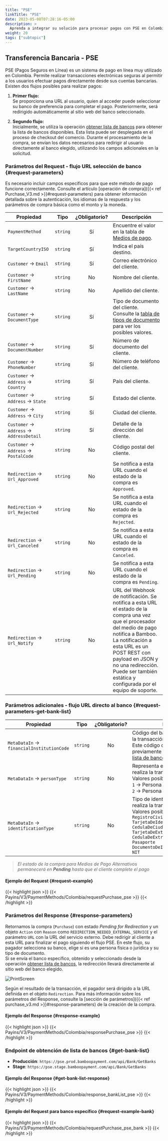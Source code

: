 ```yaml
---
title: "PSE"
linkTitle: "PSE"
date: 2023-05-08T07:28:16-05:00
description: >
  Aprenda a integrar su solución para procesar pagos con PSE en Colombia.
weight: 20
tags: ["subtopic"]
---
```


## Transferencia Bancaria - PSE
PSE (Pagos Seguros en Línea) es un sistema de pago en línea muy utilizado en Colombia. Permite realizar transacciones electrónicas seguras al permitir a los usuarios efectuar pagos directamente desde sus cuentas bancarias.
Existen dos flujos posibles para realizar pagos:

1. **Primer flujo:**  
   Se proporciona una URL al usuario, quien al acceder puede seleccionar su banco de preferencia para completar el pago. Posteriormente, será redirigido automáticamente al sitio web del banco seleccionado.

2. **Segundo flujo:**  
   Inicialmente, se utiliza la operación [obtener lista de bancos](/es/docs/payment-methods/colombia/co-apm-pse.html#request-parameters-get-bank-list) para obtener la lista de bancos disponibles. Esta lista puede ser desplegada en el proceso de checkout del comercio. Durante el procesamiento de la compra, se envían los datos necesarios para redirigir al usuario directamente al banco elegido, utilizando los campos adicionales en la solicitud.

### Parámetros del Request - flujo URL selección de banco {#request-parameters}
Es necesario incluir campos específicos para que este método de pago funcione correctamente. Consulte el artículo [operación de compra]({{< ref Purchase_V3.md >}}#request-parameters) para obtener información detallada sobre la autenticación, los idiomas de la respuesta y los parámetros de compra básica como el monto y la moneda.

| Propiedad | Tipo | ¿Obligatorio? | Descripción |
|---|:-:|:-:|---|
| `PaymentMethod` | `string` | Sí | Encuentre el valor en la tabla de [Medios de pago](/es/docs/payment-methods/colombia.html#payment-methods). |
| `TargetCountryISO` | `string` | Sí | Indica el país destino. |
| `Customer` → `Email` | `string` | Sí | Correo electrónico del cliente. |
| `Customer` → `FirstName` | `string` | No | Nombre del cliente. |
| `Customer` → `LastName` | `string` | No | Apellido del cliente. |
| `Customer` → `DocumentType` | `string` | Sí | Tipo de documento del cliente.<br>Consulte la [tabla de tipos de documento](/es/docs/payment-methods/colombia.html#document-types) para ver los posibles valores. |
| `Customer` → `DocumentNumber` | `string` | Sí | Número de documento del cliente. |
| `Customer` → `PhoneNumber` | `string` | Sí | Número de teléfono del cliente. |
| `Customer` → `Address` → `Country` | `string` | Sí | País del cliente. |
| `Customer` → `Address` → `State` | `string` | Sí | Estado del cliente. |
| `Customer` → `Address` → `City` | `string` | Sí | Ciudad del cliente. |
| `Customer` → `Address` → `AddressDetail` | `string` | Sí | Detalle de la dirección del cliente. |
| `Customer` → `Address` → `PostalCode` | `string` | No | Código postal del cliente. |
| `Redirection` → `Url_Approved` | `string` | No | Se notifica a esta URL cuando el estado de la compra es `Approved`. |
| `Redirection` → `Url_Rejected` | `string` | No | Se notifica a esta URL cuando el estado de la compra es `Rejected`. |
| `Redirection` → `Url_Canceled` | `string` | No | Se notifica a esta URL cuando el estado de la compra es `Canceled`. |
| `Redirection` → `Url_Pending` | `string` | No | Se notifica a esta URL cuando el estado de la compra es `Pending`. |
| `Redirection` → `Url_Notify` | `string` | No | URL del Webhook de notificación. Se notifica a esta URL el estado de la compra una vez que el procesador del medio de pago notifica a Bamboo. La notificación a esta URL es un POST REST con payload en JSON y no una redirección. Puede ser también estática y configurada por el equipo de soporte. |

### Parámetros adicionales - flujo URL directo al banco {#request-parameters-get-bank-list}
| Propiedad | Tipo | ¿Obligatorio? | Descripción |
|---|:-:|:-:|---|
| `MetaDataIn` → `financialInstitutionCode` | `string` | No | Código del banco donde se realizará la transacción.<br> Este código debe ser obtenido previamente desde el [endpoint de lista de bancos](/es/docs/payment-methods/colombia/co-apm-pse.html#get-bank-list)|
| `MetaDataIn` → `personType` | `string` | No | Representa el tipo de persona que realiza la transacción. <br>Valores posibles: <br>`1` → Persona Natural (individuos).<br> `2` → Persona Jurídica (empresas). |
| `MetaDataIn` → `identificationType` | `string` | No | Tipo de identificación del usuario que realiza la transacción.  <br>Valores posibles: <br>`RegistroCivilDeNacimiento`<br>`TarjetaDeIdentidad`<br>`CedulaDeCiudadania`<br>`TarjetaDeExtranjeria`<br>`CedulaDeExtranjeria`<br>`Pasaporte`	<br>`DocumentoDeIdentificacionExtranjero`<br>`NIT`|

> _El estado de la compra para Medios de Pago Alternativos permanecerá en **Pending** hasta que el cliente complete el pago_

#### Ejemplo del Request {#request-example}
{{< highlight json >}}
{{< Payins/V3/PaymentMethods/Colombia/requestPurchase_pse >}}
{{< /highlight >}}

### Parámetros del Response {#response-parameters}
Retornamos la compra (`Purchase`) con estado _Pending for Redirection_ y un objeto `Action` con `Reason` como `REDIRECTION_NEEDED_EXTERNAL_SERVICE` y el parámetro `URL` con la URL del servicio externo. Debe redirigir al cliente a esta URL para finalizar el pago siguiendo el flujo PSE. En este flujo, su pagador selecciona su banco, elige si es una persona física o jurídica y su tipo de documento.
<br> Si se envía el banco específico, obtenido y seleccionado desde la operación [obtener lista de bancos](/es/docs/payment-methods/colombia/co-apm-pse.html#request-parameters-get-bank-list), la redirección llevará directamente al sitio web del banco elegido.

![PrintScreen](/assets/PSE.png)

Según el resultado de la transacción, el pagador será dirigido a la URL definida en el objeto `Redirection`. Para más información sobre los parámetros del Response, consulte la [sección de parámetros]({{< ref purchase_v3.md >}}#response-parameters) de la creación de la compra.

#### Ejemplo del Response {#response-example}
{{< highlight json >}}
{{< Payins/V3/PaymentMethods/Colombia/responsePurchase_pse >}}
{{< /highlight >}}

### Endpoint de obtención de lista de bancos {#get-bank-list}

* **Producción**: `https://pse.prod.bamboopayment.com/api/Bank/GetBanks`
* **Stage**: `https://pse.stage.bamboopayment.com/api/Bank/GetBanks`

#### Ejemplo del Response {#get-bank-list-response}
{{< highlight json >}}
{{< Payins/V3/PaymentMethods/Colombia/response_bankList_pse >}}
{{< /highlight >}}

#### Ejemplo del Request para banco específico {#request-example-bank}
{{< highlight json >}}
{{< Payins/V3/PaymentMethods/Colombia/requestPurchase_pse_bank >}}
{{< /highlight >}}